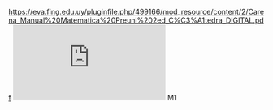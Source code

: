 https://eva.fing.edu.uy/pluginfile.php/499166/mod_resource/content/2/Carena_Manual%20Matematica%20Preuni%202ed_C%C3%A1tedra_DIGITAL.pdf
![Libro Marilina Carena](https://eva.fing.edu.uy/pluginfile.php/499166/mod_resource/content/2/Carena_Manual%20Matematica%20Preuni%202ed_C%C3%A1tedra_DIGITAL.pdf) M1